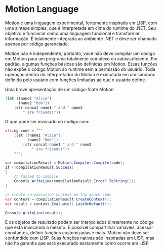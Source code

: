 ﻿# Motion Language

Motion é uma linguagem experimental, fortemente inspirada em LISP, com uma sintaxe simples, que é interpretada em cima do runtime do .NET. Seu objetivo é funcionar como uma linguagem funcional e transformar informação. É totalmente integrada ao ambiente .NET e deve ser chamada apenas por código gerenciado.

Motion não é independente, portanto, você não deve compilar um código em Motion para um programa totalmente complexo ou autossuficiente. Por padrão, algumas funções básicas são definidas em Motion. Essas funções não expõe o código Motion ao runtime sem a permissão do usuário. Toda operação dentro do interpretador do Motion é executada em um sandbox definido pelo usuário com funções limitadas ao que o usuário define.

Uma breve apresentação de um código-fonte Motion:

```lisp
(let ((name1 "Alice")
      (name2 "Bob"))
    (str:concat name1 " and " name2
        " are friends!"))
```

O que pode ser invocado no código com:

```cs
string code = """
    (let ((name1 "Alice")
          (name2 "Bob"))
        (str:concat name1 " and " name2
            " are friends!"))
    """;

var compilationResult = Motion.Compiler.Compile(code);
if (!compilationResult.Success)
{
    // failed to compile
    Console.WriteLine(compilationResult.Error?.ToString());
}

// create an execution context on the above code
var context = compilationResult.CreateContext();
var result = context.Evaluate().LastOrDefault();

Console.WriteLine(result);
```

E os objetos de resultado podem ser interpolados diretamente no código que está invocando o mesmo. É possível compartilhar variáveis, acessar constantes, definir funções customizadas e mais. Motion não deve ser confundido com LISP. Suas funções nativas são inspiradas em LISP, mas não há garantia que será executado exatamente como ocorre em LISP. 